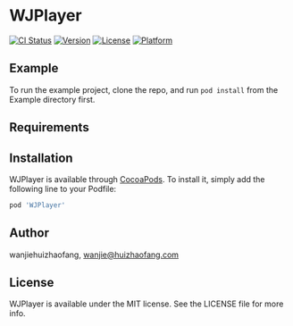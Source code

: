# WJPlayer

[![CI Status](http://img.shields.io/travis/wanjiehuizhaofang/WJPlayer.svg?style=flat)](https://travis-ci.org/wanjiehuizhaofang/WJPlayer)
[![Version](https://img.shields.io/cocoapods/v/WJPlayer.svg?style=flat)](http://cocoapods.org/pods/WJPlayer)
[![License](https://img.shields.io/cocoapods/l/WJPlayer.svg?style=flat)](http://cocoapods.org/pods/WJPlayer)
[![Platform](https://img.shields.io/cocoapods/p/WJPlayer.svg?style=flat)](http://cocoapods.org/pods/WJPlayer)

## Example

To run the example project, clone the repo, and run `pod install` from the Example directory first.

## Requirements

## Installation

WJPlayer is available through [CocoaPods](http://cocoapods.org). To install
it, simply add the following line to your Podfile:

```ruby
pod 'WJPlayer'
```

## Author

wanjiehuizhaofang, wanjie@huizhaofang.com

## License

WJPlayer is available under the MIT license. See the LICENSE file for more info.
